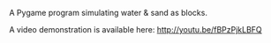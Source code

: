 A Pygame program simulating water & sand as blocks.

A video demonstration is available here: http://youtu.be/fBPzPjkLBFQ
